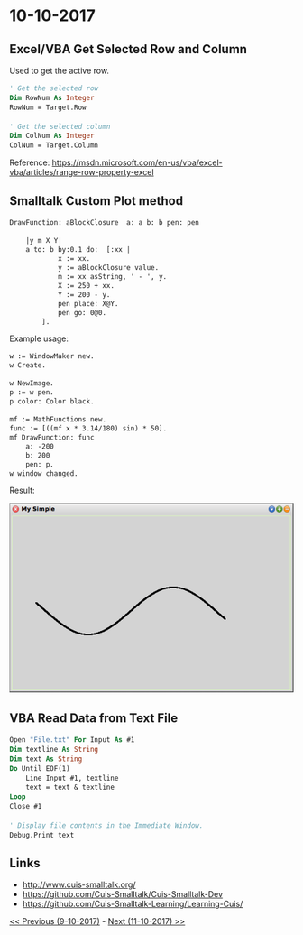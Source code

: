 # 10-10-2017

## Excel/VBA Get Selected Row and Column
Used to get the active row.
```vb
' Get the selected row
Dim RowNum As Integer
RowNum = Target.Row

' Get the selected column
Dim ColNum As Integer
ColNum = Target.Column
```
Reference: https://msdn.microsoft.com/en-us/vba/excel-vba/articles/range-row-property-excel

## Smalltalk Custom Plot method
```smalltalk
DrawFunction: aBlockClosure  a: a b: b pen: pen 
	
	|y m X Y|
	a to: b by:0.1 do:  [:xx |
			x := xx.
			y := aBlockClosure value.
			m := xx asString, ' - ', y.
			X := 250 + xx.
			Y := 200 - y.
			pen place: X@Y.
			pen go: 0@0.
		].
```
Example usage:
```smalltalk
w := WindowMaker new.
w Create.

w NewImage.
p := w pen.
p color: Color black.

mf := MathFunctions new.
func := [((mf x * 3.14/180) sin) * 50].
mf DrawFunction: func
	a: -200
	b: 200
	pen: p.
w window changed.
```
Result:

![Plot](plot.png)

## VBA Read Data from Text File
```vb
Open "File.txt" For Input As #1
Dim textline As String
Dim text As String
Do Until EOF(1)
    Line Input #1, textline
    text = text & textline
Loop
Close #1

' Display file contents in the Immediate Window.
Debug.Print text
```



## Links
* http://www.cuis-smalltalk.org/
* https://github.com/Cuis-Smalltalk/Cuis-Smalltalk-Dev
* https://github.com/Cuis-Smalltalk-Learning/Learning-Cuis/

[<< Previous (9-10-2017)](https://github.com/humayuns/Workspace/blob/master/Diary/2017/October/9/notebook.md) - 
[Next (11-10-2017) >>](https://github.com/humayuns/Workspace/blob/master/Diary/2017/October/11/notebook.md)